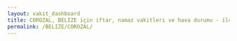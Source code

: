 ```yaml
---
layout: vakit_dashboard
title: COROZAL, BELIZE için iftar, namaz vakitleri ve hava durumu - ilçe/eyalet seç
permalink: /BELIZE/COROZAL/
---
```


<script type="text/javascript">
  var GLOBAL_COUNTRY = 'BELIZE';
  var GLOBAL_CITY = 'COROZAL';
  var GLOBAL_STATE = '';
  var lat = 72;
  var lon = 21;
</script>
